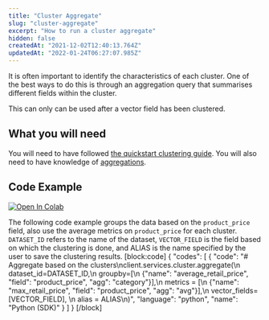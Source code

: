 ```yaml
---
title: "Cluster Aggregate"
slug: "cluster-aggregate"
excerpt: "How to run a cluster aggregate"
hidden: false
createdAt: "2021-12-02T12:40:13.764Z"
updatedAt: "2022-01-24T06:27:07.985Z"
---
```

It is often important to identify the characteristics of each cluster. One of the best ways to do this is through an aggregation query that summarises different fields within the cluster.

This can only can be used after a vector field has been clustered.

## What you will need
You will need to have followed [the quickstart clustering guide](doc:quickstart-clustering).
You will also need to have knowledge of [aggregations](doc:aggregations).

## Code Example
[![Open In Colab](https://colab.research.google.com/assets/colab-badge.svg)](https://colab.research.google.com/drive/1T0xl0Rvs3YI55RisY_JKOygt15-7Qssa?usp=sharing)

The following code example groups the data based on the `product_price` field, also use the average metrics on `product_price` for each cluster. `DATASET_ID` refers to the name of the dataset, `VECTOR_FIELD` is the field based on which the clustering is done, and ALIAS is the name specified by the user to save the clustering results.
[block:code]
{
  "codes": [
    {
      "code": "# Aggregate based on the clusters\nclient.services.cluster.aggregate(\n    dataset_id=DATASET_ID,\n    groupby=[\n      {\"name\": \"average_retail_price\", \"field\": \"product_price\", \"agg\": \"category\"}],\n    metrics = [\n      {\"name\": \"max_retail_price\", \"field\": \"product_price\", \"agg\": \"avg\"}],\n    vector_fields=[VECTOR_FIELD], \n    alias = ALIAS\n)",
      "language": "python",
      "name": "Python (SDK)"
    }
  ]
}
[/block]